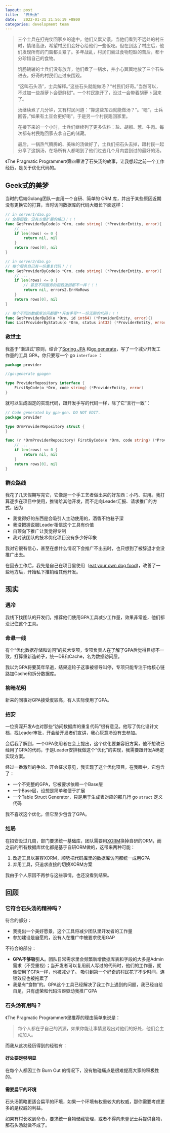 ```yaml
---
layout: post
title:  "石头汤"
date:   2022-01-31 21:56:19 +0800
categories: development team
---
```

> 三个士兵在打完仗回家乡的途中，他们又累又饿。当他们看到不远处的村庄时，情绪高涨，希望村民们会好心给他们一些饭吃。但在到达了村庄后，他们发现所有的门窗都关紧了。多年战乱，村民们尝过食物短缺的苦后，都十分珍惜自己的食物。
> 
> 饥肠辘辘的士兵们没有放弃，他们煮了一锅水，并小心翼翼地放了三个石头进去。好奇的村民们走过来围观。
> 
> “这叫石头汤”，士兵解释。”这些石头就能做汤？“村民们好奇。”当然可以，不过加一些胡萝卜会更鲜甜“。一个村民跑开了，没过一会带着胡萝卜回来了。
> 
> 汤继续煮了几分钟，又有村民问道：“靠这些东西就能做汤？”。“嗯”，士兵回答，”如果有土豆会更好喝“。于是另一个村民跑回家里。
> 
> 在接下来的一个小时，士兵们继续列了更多佐料：盐、胡椒、葱、牛肉。每次都有村民跑回家去拿自己的储藏。
> 
> 最后，一锅热气腾腾的、美味的汤做好了，士兵们把石头去掉，跟村民一起分享了这锅汤，在场所有人都喝到了他们过去几个月内尝到过的最好的汤。

《The Pragmatic Programmer》第四章讲了石头汤的故事，让我想起之前一个工作经历，是关于优化代码的。

## Geek式的美梦

当时的后端Golang团队一直用一个自研、简单的 ORM 库，并出于某些原因近期没有更换它的打算，当时访问数据库的代码大概长下面这样：

```go
// in server1/dao.go
// 全局函数，没有方便扩展的接口！！！
func GetProviderByCode(o *Orm, code string) (*ProviderEntity, error){
	// ...
	if len(rows) <= 0 {
		return nil, nil
	}
	return rows[0], nil
}

// in server2/dao.go
// 每个服务自己有一份重复代码！！！
func GetProviderByCode(o *Orm, code string) (*ProviderEntity, error){
	// ...
	if len(rows) <= 0 {
		// 甚至不同服务的函数返回都不一样！！！
		return nil, errors2.ErrNoRows
	}
	return rows[0], nil
}

// 每个不同的数据库访问都要**开发手写**一份无聊的代码！！！
func GetProviderById(o *Orm, id int64) (*ProviderEntity, error){}
func ListProviderByStatus(o *Orm, status int32) (*ProviderEntity, error){}
```

### 救世主

我基于“渐进式”原则，结合了[Spring JPA](https://docs.spring.io/spring-data/jpa/docs/current/reference/html/#repositories.query-methods.query-creation) 和[go generate](https://go.dev/blog/generate)，写了一个减少开发工作量的工具 GPA，你只要写一个 go `interface` ：

```go
package provider

//go:generate gpagen

type ProviderRepository interface {
	FirstByCode(o *Orm, code string) (*ProviderEntity, error)
}
```

就可以生成固定的实现代码，跟开发手写的代码一样，除了它“言行一致”：

```go
// Code generated by gpa-gen. DO NOT EDIT.
package provider

type OrmProviderRepository struct {
}

func (r *OrmProviderRepository) FirstByCode(o *Orm, code string) (*ProviderEntity, error) {
	// ...
	if len(rows) <= 0 {
		return nil, nil
	}
	return rows[0], nil
}
```

### 群众路线

我花了几天假期写完它，它像是一个手工艺者做出来的好东西：小巧、实用。我打算逐步在项目中使用，推销给其他开发，而不走向Leader汇报、请求推广的方式，因为

- 我觉得好的东西是会吸引人主动使用的，酒香不怕巷子深
- 我没把握说服Leader相信这个工具有价值
- 自顶向下推广让我觉得专制
- 我对该团队的技术优化项目没有多少好印象

我对它很有信心，甚至在想什么情况下会推广不出去时，也只想到了被辞退才会没推广出去。

在回去工作后，我先是自己在项目里使用（[eat your own dog food](https://en.wikipedia.org/wiki/Eating_your_own_dog_food))，改善了一些地方后，开始私下推销给其他开发。

## 现实

### 遇冷

我线下找团队的开发们，推荐他们使用GPA工具减少工作量，效果非常差，他们都没记住这个工具。

### 命悬一线

有个“优化数据存储和访问”的技术专项，专项负责人在了解了GPA后觉得目标不一致，打算重新造轮子，统一DB和Cache，名为数据访问层。

我以为GPA将要英年早逝，结果造轮子这事被领导叫停，专项只能专注于给核心链路加Cache和拆分数据库。

### 柳暗花明

新来的同事对GPA接受度较高，有人实际使用了GPA。

### 招安

一位资深开发A也对那些“访问数据库的重复代码”很有意见。他写了优化设计文档，找Leader审批，开会给开发者们宣讲，我心灰意冷没有去参加。

会后我了解到，一个GPA使用者在会上提出，这个优化要兼容旧方案，他不想改已经用了GPA的代码，于是Leader安排我做这个“优化”的实现，我需要跟开发A确定实现方案。

经过一番激烈的争论、开会征求意见，我实现了这个优化项目，在我眼中，它包含了：

- 一个不完整的GPA，它被要求依赖一个Base层
- 一个Base层，设想是简单和便于扩展
- 一个Table Struct Generator，只是用于生成表对应的那几行 go `struct` 定义代码

我不喜欢这个优化，但它至少包含了GPA。

### 结局

在招安没过几周，部门要求统一基础库，团队需要用[XORM](https://gitea.com/xorm/xorm)换掉自研的ORM，而之前的所有数据库优化都是基于自研ORM做的，这带来两种可能：

1. 改造工具以兼容XORM，顺势把代码库里的数据库访问都统一成用GPA
2. 弃用工具，只追求直接的切换XORM方案

我由于个人原因不再参与这些事情，也还没看到结果。

## 回顾

### 它符合石头汤的精神吗？

符合的部分：

- 我提出一个美好愿景，这个工具将减少团队里开发者的工作量
- 参加建设是自愿的，没有人在推广中被要求使用GAP

不符合的部分：

- **GPA不够吸引人**。团队日常需求里会频繁新增数据库表和字段的大多是Admin需求（不受重视）；当开发者可以复用前人写过的代码时，他们的工作量，就像使用了GPA一样，也被减少了。
吸引到第一个好奇的村民花了不少时间，连锁效应也被拖累了
- 我是有“食物”的。GPA这个工具已经解决了我工作上遇到的问题，我已经自给自足，只有虚荣和代码洁癖驱动我推广GPA

### 石头汤有用吗？

《The Pragmatic Programmer》里推荐的理由简单来说是：

> 每个人都在乎自己的资源，如果你能让事情显现出对他们的好处，他们会主动加入。

而我从这次经历得到的经验有：

#### 好处要足够明显

在每个人都因工作 Burn Out 的情况下，没有触碰痛点是很难提高大家的积极性的。

#### 需要扁平的环境

石头汤策略更适合扁平的环境，如果一个环境有权重较大的权威，那你需要考虑更多的是权威的利益。

如果有村长收到命令，要求统一食物储藏管理，或者不得向未登记士兵提供食物，那石头汤就做不成了。
